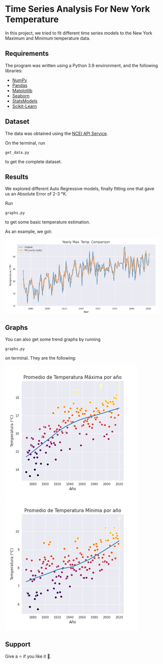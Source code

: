 # Time Series Analysis For New York Temperature

In this project, we tried to fit different time series models to the New York Maximum and 
Minimum temperature data.

## Requirements

The program was written using a Python 3.9 environment, and the following libraries:

- [NumPy](http://www.numpy.org/)
- [Pandas](http://pandas.pydata.org/)
- [Matplotlib](http://matplotlib.org/)
- [Seaborn](https://seaborn.pydata.org/)
- [StatsModels](https://www.statsmodels.org/stable/index.html)
- [Scikit-Learn](https://scikit-learn.org/)


## Dataset

The data was obtained using the 
[NCEI API Service](https://www.ncei.noaa.gov/support/access-data-service-api-user-documentation).

On the terminal, run
```
get_data.py
```
to get the complete dataset.


## Results

We explored different Auto Regressive models, finally fitting one that gave us an Absolute Error 
of 2-3 °K.

Run
```
graphs.py
```
to get some basic temperature estimation.

As an example, we got:

<img src="plots/example1.png"/> 

## Graphs
You can also get some trend graphs by running
```
graphs.py
```
on terminal. They are the following:

<img src="plots/temp1.png"/>
<img src="plots/temp2.png"/>



## Support

Give a :star: if you like it :hugs:.
